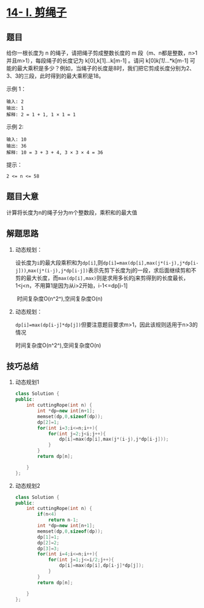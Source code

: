 # [14- I. 剪绳子](https://leetcode-cn.com/problems/jian-sheng-zi-lcof/)

## 题目

给你一根长度为 n 的绳子，请把绳子剪成整数长度的 m 段（m、n都是整数，n>1并且m>1），每段绳子的长度记为 k[0],k[1]...k[m-1] 。请问 k[0]*k[1]*...*k[m-1] 可能的最大乘积是多少？例如，当绳子的长度是8时，我们把它剪成长度分别为2、3、3的三段，此时得到的最大乘积是18。

示例 1：

```
输入: 2
输出: 1
解释: 2 = 1 + 1, 1 × 1 = 1
```


示例 2:

```
输入: 10
输出: 36
解释: 10 = 3 + 3 + 4, 3 × 3 × 4 = 36
```


提示：

```
2 <= n <= 58
```





## 题目大意

计算将长度为n的绳子分为m个整数段，乘积和的最大值

## 解题思路

1. 动态规划：

   设长度为`i`的最大段乘积和为`dp[i]`,则`dp[i]=max(dp[i],max(j*(i-j),j*dp[i-j]))`,`max(j*(i-j),j*dp[i-j])`表示先剪下长度为j的一段，求后面继续剪和不剪的最大长度，而`max(dp[i],max)`则是求用多长的j来剪得到的长度最长，1<j<n，不用算1是因为从i>2开始，i-1<=dp[i-1]

   ​	时间复杂度O(n^2^),空间复杂度O(n)

2. 动态规划：

   `dp[i]=max(dp[i-j]*dp[j])`但要注意题目要求m>1，因此该规则适用于n>3的情况

   时间复杂度O(n^2^),空间复杂度O(n)

## 技巧总结

1. 动态规划1

   ```c++
   class Solution {
   public:
       int cuttingRope(int n) {
           int *dp=new int[n+1];
           memset(dp,0,sizeof(dp));
           dp[2]=1;
           for(int i=3;i<=n;i++){
               for(int j=2;j<i;j++){
                   dp[i]=max(dp[i],max(j*(i-j),j*dp[i-j]));
               }
           }
           return dp[n];
   
       }
   };
   ```

2. 动态规划2

   ```c++
   class Solution {
   public:
       int cuttingRope(int n) {
           if(n<4)
               return n-1;
           int *dp=new int[n+1];
           memset(dp,0,sizeof(dp));
           dp[1]=1;
           dp[2]=2;
           dp[3]=3;
           for(int i=4;i<=n;i++){
               for(int j=1;j<=i/2;j++){
                   dp[i]=max(dp[i],dp[i-j]*dp[j]);
               }
           }
           return dp[n];
   
       }
   };
   ```

   